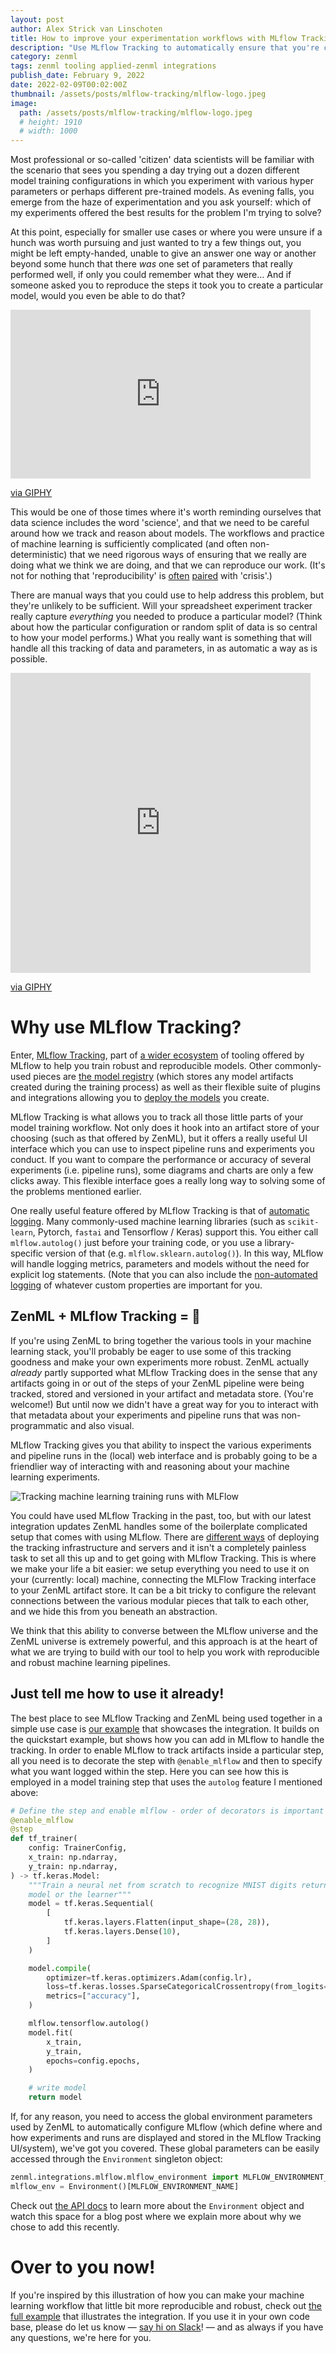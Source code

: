 ```yaml
---
layout: post
author: Alex Strick van Linschoten
title: How to improve your experimentation workflows with MLflow Tracking and ZenML
description: "Use MLflow Tracking to automatically ensure that you're capturing data, metadata and hyperparameters that contribute to how you are training your models. Use the UI interface to compare experiments, and let ZenML handle the boring setup details."
category: zenml
tags: zenml tooling applied-zenml integrations
publish_date: February 9, 2022
date: 2022-02-09T00:02:00Z
thumbnail: /assets/posts/mlflow-tracking/mlflow-logo.jpeg
image:
  path: /assets/posts/mlflow-tracking/mlflow-logo.jpeg
  # height: 1910
  # width: 1000
---
```


Most professional or so-called 'citizen' data scientists will be familiar with the scenario that sees you spending a day trying out a dozen different model training configurations in which you experiment with various hyper parameters or perhaps different pre-trained models. As evening falls, you emerge from the haze of experimentation and you ask yourself: which of my experiments offered the best results for the problem I'm trying to solve?

At this point, especially for smaller use cases or where you were unsure if a hunch was worth pursuing and just wanted to try a few things out, you might be left empty-handed, unable to give an answer one way or another beyond some hunch that there *was* one set of parameters that really performed well, if only you could remember what they were… And if someone asked you to reproduce the steps it took you to create a particular model, would you even be able to do that?

<iframe src="https://giphy.com/embed/NzQSHl01OBLkk" width="480" height="270" frameBorder="0" class="giphy-embed" allowFullScreen></iframe><p><a href="https://giphy.com/gifs/angry-computer-regular-show-NzQSHl01OBLkk">via GIPHY</a></p>

This would be one of those times where it's worth reminding ourselves that data science includes the word 'science', and that we need to be careful around how we track and reason about models. The workflows and practice of machine learning is sufficiently complicated (and often non-deterministic) that we need rigorous ways of ensuring that we really are doing what we think we are doing, and that we can reproduce our work. (It's not for nothing that 'reproducibility' is [often](https://petewarden.com/2018/03/19/the-machine-learning-reproducibility-crisis/) [paired](https://www.technologyreview.com/2019/02/18/137357/machine-learning-is-contributing-to-a-reproducibility-crisis-within-science/) with 'crisis'.)

There are manual ways that you could use to help address this problem, but they're unlikely to be sufficient. Will your spreadsheet experiment tracker really capture *everything* you needed to produce a particular model? (Think about how the particular configuration or random split of data is so central to how your model performs.) What you really want is something that will handle all this tracking of data and parameters, in as automatic a way as is possible.

<iframe src="https://giphy.com/embed/JWuBH9rCO2uZuHBFpm" width="480" height="480" frameBorder="0" class="giphy-embed" allowFullScreen></iframe><p><a href="https://giphy.com/gifs/Giflytics-JWuBH9rCO2uZuHBFpm">via GIPHY</a></p>

# Why use MLflow Tracking?

Enter, [MLflow Tracking](https://mlflow.org/docs/latest/tracking.html), part of [a wider ecosystem](https://mlflow.org/docs/latest/concepts.html) of tooling offered by MLflow to help you train robust and reproducible models. Other commonly-used pieces are [the model registry](https://mlflow.org/docs/latest/model-registry.html) (which stores any model artifacts created during the training process) as well as  their flexible suite of plugins and integrations allowing you to [deploy the models](https://mlflow.org/docs/latest/models.html#built-in-deployment-tools) you create.

MLflow Tracking is what allows you to track all those little parts of your model training workflow. Not only does it hook into an artifact store of your choosing (such as that offered by ZenML), but it offers a really useful UI interface which you can use to inspect pipeline runs and experiments you conduct. If you want to compare the performance or accuracy of several experiments (i.e. pipeline runs), some diagrams and charts are only a few clicks away. This flexible interface goes a really long way to solving some of the problems mentioned earlier.

One really useful feature offered by MLflow Tracking is that of [automatic logging](https://mlflow.org/docs/latest/tracking.html#automatic-logging). Many commonly-used machine learning libraries (such as `scikit-learn`, Pytorch, `fastai` and Tensorflow / Keras) support this. You either call `mlflow.autolog()` just before your training code, or you use a library-specific version of that (e.g. `mlflow.sklearn.autolog()`). In this way, MLflow will handle logging metrics, parameters and models without the need for explicit log statements. (Note that you can also include the [non-automated logging](https://mlflow.org/docs/latest/tracking.html#logging-data-to-runs) of whatever custom properties are important for you.

## ZenML + MLflow Tracking = 🚀

If you're using ZenML to bring together the various tools in your machine learning stack, you'll probably be eager to use some of this tracking goodness and make your own experiments more robust. ZenML actually *already* partly supported what MLflow Tracking does in the sense that any artifacts going in or out of the steps of your ZenML pipeline were being tracked, stored and versioned in your artifact and metadata store. (You're welcome!) But until now we didn't have a great way for you to interact with that metadata about your experiments and pipeline runs that was non-programmatic and also visual.

MLflow Tracking gives you that ability to inspect the various experiments and pipeline runs in the (local) web interface and is probably going to be a friendlier way of interacting with and reasoning about your machine learning experiments.

![Tracking machine learning training runs with MLFlow](../assets/posts/mlflow-tracking/mlflow-screenshot.png)

You could have used MLflow Tracking in the past, too, but with our latest integration updates ZenML handles some of the boilerplate complicated setup that comes with using MLflow. There are [different ways](https://mlflow.org/docs/latest/tracking.html#where-runs-are-recorded) of deploying the tracking infrastructure and servers and it isn't a completely painless task to set all this up and to get going with MLflow Tracking. This is where we make your life a bit easier: we setup everything you need to use it on your (currently: local) machine, connecting the MLFlow Tracking interface to your ZenML artifact store. It can be a bit tricky to configure the relevant connections between the various modular pieces that talk to each other, and we hide this from you beneath an abstraction.

We think that this ability to converse between the MLflow universe and the ZenML universe is extremely powerful, and this approach is at the heart of what we are trying to build with our tool to help you work with reproducible and robust machine learning pipelines.

## Just tell me how to use it already!

The best place to see MLflow Tracking and ZenML being used together in a simple use case is [our example](https://github.com/zenml-io/zenml/tree/main/examples/mlflow_tracking) that showcases the integration. It builds on the quickstart example, but shows how you can add in MLflow to handle the tracking. In order to enable MLflow to track artifacts inside a particular step, all you need is to decorate the step with `@enable_mlflow` and then to specify what you want logged within the step. Here you can see how this is employed in a model training step that uses the `autolog` feature I mentioned above:

```python
# Define the step and enable mlflow - order of decorators is important here
@enable_mlflow
@step
def tf_trainer(
    config: TrainerConfig,
    x_train: np.ndarray,
    y_train: np.ndarray,
) -> tf.keras.Model:
    """Train a neural net from scratch to recognize MNIST digits return our
    model or the learner"""
    model = tf.keras.Sequential(
        [
            tf.keras.layers.Flatten(input_shape=(28, 28)),
            tf.keras.layers.Dense(10),
        ]
    )

    model.compile(
        optimizer=tf.keras.optimizers.Adam(config.lr),
        loss=tf.keras.losses.SparseCategoricalCrossentropy(from_logits=True),
        metrics=["accuracy"],
    )

    mlflow.tensorflow.autolog()
    model.fit(
        x_train,
        y_train,
        epochs=config.epochs,
    )

    # write model
    return model
```

If, for any reason, you need to access the global environment parameters used by ZenML to automatically configure MLflow (which define where and how experiments and runs are displayed and stored in the MLflow Tracking UI/system), we've got you covered. These global parameters can be easily accessed through the `Environment` singleton object:

```python
zenml.integrations.mlflow.mlflow_environment import MLFLOW_ENVIRONMENT_NAME
mlflow_env = Environment()[MLFLOW_ENVIRONMENT_NAME]
```

Check out [the API docs](https://apidocs.zenml.io/0.6.1/api_docs/environment/) to learn more about the `Environment` object and watch this space for a blog post where we explain more about why we chose to add this recently.

# Over to you now!

If you're inspired by this illustration of how you can make your machine
learning workflow that little bit more reproducible and robust, check out [the
full
example](https://github.com/zenml-io/zenml/tree/main/examples/mlflow_tracking)
that illustrates the integration. If you use it in your own code base, please do
let us know — [say hi on Slack](https://zenml.io/slack-invite/)! — and as always
if you have any questions, we're here for you.
